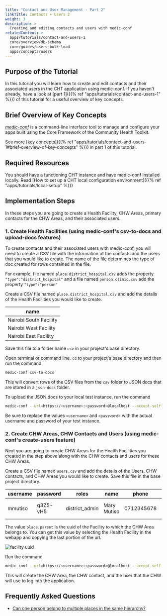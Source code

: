 ```yaml
---
title: "Contact and User Management - Part 2"
linkTitle: Contacts + Users 2
weight: 3
description: >
  Creating and editing contacts and users with medic-conf
relatedContent: >
  apps/tutorials/contact-and-users-1
  core/overview/db-schema
  core/guides/users-bulk-load
  apps/concepts/users
---
```


## Purpose of the Tutorial

In this tutorial you will learn how to create and edit contacts and their associated users in the CHT application using medic-conf. If you haven't already, have a look at [part 1]({{% ref "apps/tutorials/contact-and-users-1" %}}) of this tutorial for a useful overview of key concepts.

## Brief Overview of Key Concepts

[*medic-conf*](https://github.com/medic/medic-conf) is a command-line interface tool to manage and configure your apps built using the Core Framework of the Community Health Toolkit.

See more [key concepts]({{% ref "apps/tutorials/contact-and-users-1#brief-overview-of-key-concepts" %}}) in part 1 of this tutorial.

## Required Resources

You should have a functioning CHT instance and have medic-conf installed locally. Read [How to set up a CHT local configuration environment]({{% ref "apps/tutorials/local-setup" %}})

## Implementation Steps

In these steps you are going to create a Health Facility, CHW Areas, primary contacts for the CHW Areas, and their associated users.

### 1. Create Health Facilities (using medic-conf's csv-to-docs and upload-docs features)

To create contacts and their associated users with medic-conf, you will need to create a CSV file with the information of the contacts and the users that you would like to create. The name of the file determines the type of doc created for rows contained in the file.

For example, file named `place.district_hospital.csv` adds the property `"type":"district_hospital"` and a file named `person.clinic.csv` add the property `"type":"person"`

Create a CSV file named `place.district_hospital.csv` and add the details of the Health Facilities you would like to create.

| name                   |
| ---                    |
| Nairobi South Facility |
| Nairobi West Facility  |
| Nairobi East Facility  |

Save this file to a folder name `csv` in your project's base directory.

Open terminal or command line. `cd` to your project's base directory and then run the command

```zsh
medic-conf csv-to-docs
```

This will convert rows of the CSV files from the `csv` folder to JSON docs that are stored in a `json-docs` folder.

To upload the JSON docs to your local test instance, run the command

```zsh
medic-conf --url=https://<username>:<password>@localhost --accept-self-signed-certs upload-docs
```

Be sure to replace the values `<username>` and `<password>` with the actual username and password of your test instance.

### 2. Create CHW Areas, CHW Contacts and Users (using medic-conf's create-users feature)

Next you are going to create CHW Areas for the Health Facilities you created in the step above along with the CHW contacts and users for these CHW Areas.

Create a CSV file named `users.csv` and add the details of the Users, CHW contacts, and CHW Areas you would like to create. Save this file in the base project directory.

| username | password | roles | name | phone | contact.name | contact.phone | contact.sex | contact.age | place.type | place.name | place.parent |
| --- | --- | --- | --- | --- | --- | --- | --- | --- | --- | --- | --- |
| mmutiso | q3Z5-vH5 | district_admin | Mary Mutiso | 0712345678 | Mary Mutiso | 0712345678 | Female | 36 | health_center | Mary Mutiso's Area | `<facility uuid>` |

The value `place.parent` is the uuid of the Facility to which the CHW Area belongs to. You can get this value by selecting the Health Facility in the webapp and copying the last portion of the url.

![facility uuid](facility-uuid.png "Facility uuid")

Run the command

```zsh
medic-conf --url=https://<username>:<password>@localhost --accept-self-signed-certs create-users
```

This will create the CHW Area, the CHW contact, and the user that the CHW will use to log into the application.

## Frequently Asked Questions

- [Can one person belong to multiple places in the same hierarchy?](https://forum.communityhealthtoolkit.org/t/can-one-person-belong-to-multiple-places-in-the-same-hierarchy/101)

